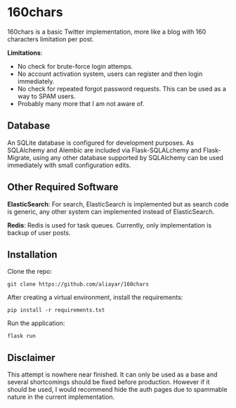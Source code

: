 # 160chars

160chars is a basic Twitter implementation, more like a blog with 160 characters limitation per post.

**Limitations**:

 - No check for brute-force login attemps.
 - No account activation system, users can register and then login immediately.
 - No check for repeated forgot password requests. This can be used as a way to SPAM users.
 - Probably many more that I am not aware of.

## Database

An SQLite database is configured for development purposes. As SQLAlchemy and Alembic are included via Flask-SQLALchemy and Flask-Migrate, using any other database supported by SQLAlchemy can be used immediately with small configuration edits.

## Other Required Software

**ElasticSearch**:
For search, ElasticSearch is implemented but as search code is generic, any other system can implemented instead of ElasticSearch.

**Redis**:
Redis is used for task queues. Currently, only implementation is backup of user posts.

## Installation

Clone the repo:

    git clone https://github.com/aliayar/160chars
  
After creating a virtual environment, install the requirements:

    pip install -r requirements.txt

Run the application:

    flask run

## Disclaimer

This attempt is nowhere near finished. It can only be used as a base and several shortcomings should be fixed before production. However if it should be used, I would recommend hide the auth pages due to spammable nature in the current implementation.
